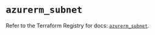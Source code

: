 # `azurerm_subnet`

Refer to the Terraform Registry for docs: [`azurerm_subnet`](https://registry.terraform.io/providers/hashicorp/azurerm/3.111.0/docs/resources/subnet).
